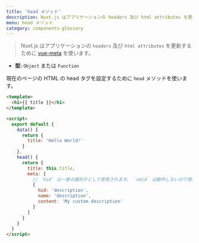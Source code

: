 ```yaml
---
title: 'head メソッド'
description: Nuxt.js はアプリケーションの headers 及び html attributes を更新するために vue-meta を使います。
menu: head メソッド
category: components-glossary
---
```


> Nuxt.js はアプリケーションの `headers` 及び `html attributes` を更新するために [vue-meta](https://github.com/nuxt/vue-meta) を使います。

- **型:** `Object` または `Function`

現在のページの HTML の head タグを設定するために `head` メソッドを使います。

```html
<template>
  <h1>{{ title }}</h1>
</template>

<script>
  export default {
    data() {
      return {
        title: 'Hello World!'
      }
    },
    head() {
      return {
        title: this.title,
        meta: [
          // `hid` は一意の識別子として使用されます。 `vmid` は動作しないので使わないでください。
          {
            hid: 'description',
            name: 'description',
            content: 'My custom description'
          }
        ]
      }
    }
  }
</script>
```
